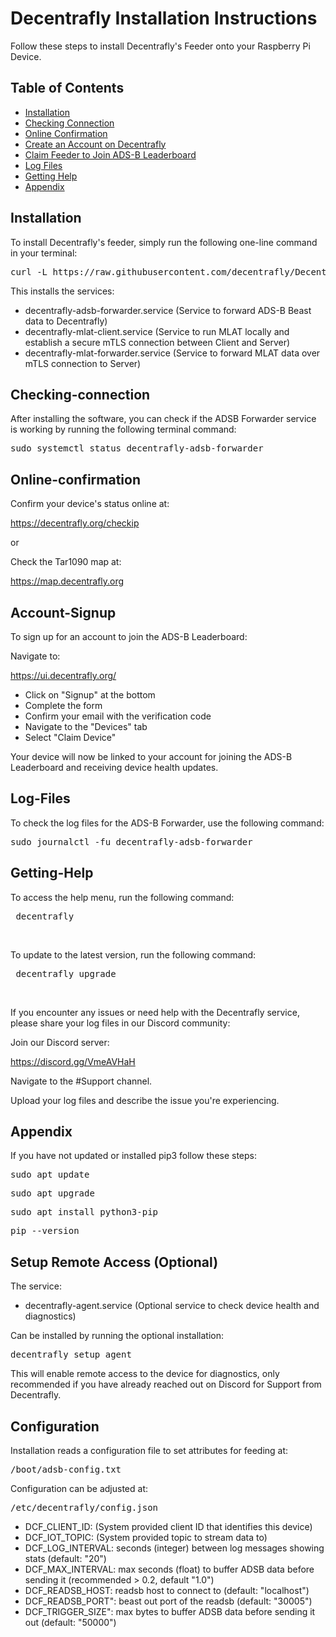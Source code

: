 # Decentrafly Installation Instructions

Follow these steps to install Decentrafly's Feeder onto your Raspberry Pi Device.

## Table of Contents

- [Installation](#installation)
- [Checking Connection](#checking-connection)
- [Online Confirmation](#online-confirmation)
- [Create an Account on Decentrafly](#account-signup)
- [Claim Feeder to Join ADS-B Leaderboard](#account-signup)
- [Log Files](#log-files)
- [Getting Help](#getting-help)
- [Appendix](#appendix)

## Installation

To install Decentrafly's feeder, simply run the following one-line command in your terminal:

<pre>
curl -L https://raw.githubusercontent.com/decentrafly/Decentrafly-Feeder/main/install.sh | bash /dev/stdin <invite-id> <invite-signature>
</pre>

This installs the services:
- decentrafly-adsb-forwarder.service (Service to forward ADS-B Beast data to Decentrafly)
- decentrafly-mlat-client.service (Service to run MLAT locally and establish a secure mTLS connection between Client and Server)
- decentrafly-mlat-forwarder.service (Service to forward MLAT data over mTLS connection to Server)

## Checking-connection

After installing the software, you can check if the ADSB Forwarder service is working by running the following terminal command:

<pre>
sudo systemctl status decentrafly-adsb-forwarder
</pre>

## Online-confirmation

Confirm your device's status online at:

https://decentrafly.org/checkip

or 

Check the Tar1090 map at:

https://map.decentrafly.org

## Account-Signup

To sign up for an account to join the ADS-B Leaderboard:

Navigate to:

https://ui.decentrafly.org/

- Click on "Signup" at the bottom
- Complete the form
- Confirm your email with the verification code
- Navigate to the "Devices" tab
- Select "Claim Device"

Your device will now be linked to your account for joining the ADS-B Leaderboard and receiving device health updates.

## Log-Files

To check the log files for the ADS-B Forwarder, use the following command:

<pre>
sudo journalctl -fu decentrafly-adsb-forwarder
</pre>

## Getting-Help

To access the help menu, run the following command:
<pre> decentrafly </pre> 


</br>


To update to the latest version, run the following command:

<pre> decentrafly upgrade </pre>




</br>

If you encounter any issues or need help with the Decentrafly service, please share your log files in our Discord community:

Join our Discord server: 

https://discord.gg/VmeAVHaH

Navigate to the #Support channel.

Upload your log files and describe the issue you're experiencing.



## Appendix

If you have not updated or installed pip3 follow these steps:

<pre>
sudo apt update
</pre>


<pre>
sudo apt upgrade
</pre>


<pre>
sudo apt install python3-pip
</pre>

<pre>
pip --version
</pre>

## Setup Remote Access (Optional)

The service: 
 - decentrafly-agent.service (Optional service to check device health and diagnostics)

Can be installed by running the optional installation:

<pre>decentrafly setup agent</pre>

This will enable remote access to the device for diagnostics, only recommended if you have already reached out on Discord for Support from Decentrafly.

## Configuration

Installation reads a configuration file to set attributes for feeding at:

<pre>
/boot/adsb-config.txt
</pre>



Configuration can be adjusted at:

<pre>
/etc/decentrafly/config.json
</pre>

- DCF_CLIENT_ID: (System provided client ID that identifies this device)
- DCF_IOT_TOPIC: (System provided topic to stream data to)
- DCF_LOG_INTERVAL: seconds (integer) between log messages showing stats (default: "20")
- DCF_MAX_INTERVAL: max seconds (float) to buffer ADSB data before sending it (recommended > 0.2, default "1.0")
- DCF_READSB_HOST: readsb host to connect to (default: "localhost")
- DCF_READSB_PORT": beast out port of the readsb (default: "30005")
- DCF_TRIGGER_SIZE": max bytes to buffer ADSB data before sending it out (default: "50000")

